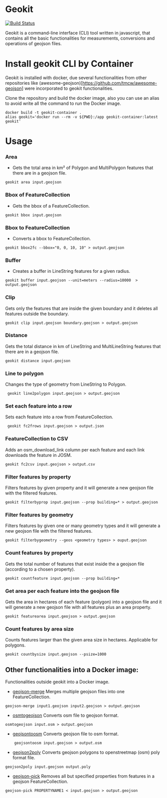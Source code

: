 # Geokit

[![Build Status](https://travis-ci.org/developmentseed/geokit.svg?branch=master)](https://magnum.travis-ci.com/developmentseed/geokit)

Geokit is a command-line interface (CLI) tool written in javascript, that contains all the basic functionalities for measurements, conversions and operations of geojson files.

# Install geokit CLI by Container

Geokit is installed with docker, due several functionalities from other repositories like (awesome-geojson)[https://github.com/tmcw/awesome-geojson]  were incorporated to geokit functionalities.

Clone the repository and build the docker image, also you can use an alias to avoid write all the command to run the Docker image.

```
docker build -t geokit-container .
alias geokit='docker run --rm -v ${PWD}:/app geokit-container:latest geokit'

```

# Usage

### Area

- Gets the total area in km² of Polygon and MultiPolygon features that there are in a geojson file.

```
geokit area input.geojson

```

### Bbox of FeatureCollection

- Gets the bbox of a FeatureCollection.

```
geokit bbox input.geojson
```

### Bbox to FeatureCollection

- Converts a bbox to FeatureCollection. 

```
geokit bbox2fc --bbox="0, 0, 10, 10" > output.geojson

```

### Buffer

- Creates a buffer in LineString features for a given radius.

```
geokit buffer input.geojson --unit=meters --radius=10000  > output.geojson

```

### Clip

Gets only the features that are inside the given boundary and it deletes all features outside the boundary.

```
geokit clip input.geojson boundary.geojson > output.geojson
```

### Distance

Gets the total distance in km of LineString and MultiLineString features that there are in a geojson file.

```
geokit distance input.geojson

```

### Line to polygon

Changes the type of geometry from LineString to Polygon.

```
 geokit line2polygon input.geojson > output.geojson
 ```

### Set each feature into a row 

Sets each feature into a row from FeatureCollection.

```
 geokit fc2frows input.geojson > output.json
```

### FeatureCollection to CSV

Adds an osm_download_link column per each feature and each link downloads the feature in JOSM.

```
geokit fc2csv input.geojson > output.csv
```

### Filter features by property

Filters features by given property and it will generate a new geojson file with the filtered features.

```
geokit filterbyprop input.geojson --prop building=* > output.geojson
```

### Filter features by geometry

Filters features by given one or many geometry types and it will generate a new geojson file with the filtered features.

```
geokit filterbygeometry --geos <geometry types> > ouput.geojson
```

### Count features by property

Gets the total number of features that exist inside the a geojson file (according to a chosen property).

```
geokit countfeature input.geojson --prop building=* 
```

### Get area per each feature into the geojson file

Gets the area in hectares of each feature (polygon) into a geojson file and it will generate a new geojson file with all features plus an area property.

```
geokit featurearea input.geojson > output.geojson  
```

### Count features by area size

Counts features larger than the given area size in hectares. Applicable for polygons.

```
geokit countbysize input.geojson --psize=1000   
```

## Other functionalities into a Docker image:

Functionalities outside geokit into a Docker image.

- [geojson-merge](https://github.com/mapbox/geojson-merge)
Merges multiple geojson files into one FeatureCollection.

```
geojson-merge input1.geojson input2.geojson > output.geojson
```

- [osmtogeojson](https://github.com/tyrasd/osmtogeojson)
Converts osm file to geojson format.

```
osmtogeojson input.osm > output.geojson
```

- [geojsontoosm](https://github.com/tyrasd/geojsontoosm)
Converts geojson file to osm format.

```
    geojsontoosm input.geojson > output.osm
```

- [geojson2poly](https://www.npmjs.com/package/geojson2poly)
Converts geojson polygons to openstreetmap (osm) poly format file.

```
geojson2poly input.geojson output.poly
```

- [geojson-pick](https://www.npmjs.com/package/geojson-pick)
Removes all but specified properties from features in a geojson FeatureCollection.

```
geojson-pick PROPERTYNAME1 < input.geojson > output.geojson
```
